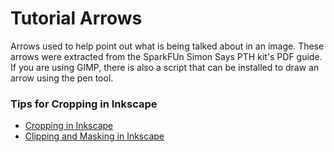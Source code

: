 Tutorial Arrows
========================================

Arrows used to help point out what is being talked about in an image. These arrows were extracted from the SparkFUn Simon Says PTH kit's PDF guide. If you are using GIMP, there is also a script that can be installed to draw an arrow using the pen tool.

### Tips for Cropping in Inkscape

* [Cropping in Inkscape](https://inkscapetutorials.wordpress.com/2014/04/22/inkscape-faq-how-do-i-crop-in-inkscape/)
* [Clipping and Masking in Inkscape](https://design.tutsplus.com/tutorials/quick-tip-what-are-clipping-and-masking-in-inkscape--vector-24947)

